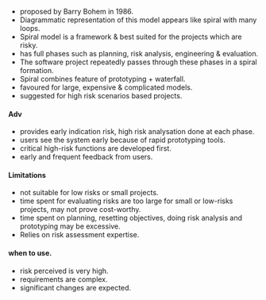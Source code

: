 - proposed by Barry Bohem in 1986. 
- Diagrammatic representation of this model appears like spiral with many loops. 
- Spiral model is a framework & best suited for the projects which are risky. 
- has full phases such as planning, risk analysis, engineering & evaluation. 
- The software project repeatedly passes through these phases in a spiral formation. 
- Spiral combines feature of prototyping + waterfall. 
- favoured for large, expensive & complicated models. 
- suggested for high risk scenarios based projects. 

#### Adv 
- provides early indication risk, high risk analysation done at each phase.
- users see the system early because of rapid prototyping tools. 
- critical high-risk functions are developed first.
- early and frequent feedback from users. 

#### Limitations 

- not suitable for low risks or small projects. 
- time spent for evaluating risks are too large for small or low-risks projects, may not prove cost-worthy. 
- time spent on planning, resetting objectives, doing risk analysis and prototyping may be excessive. 
- Relies on risk assessment expertise. 

#### when to use.
- risk perceived is very high. 
- requirements are complex. 
- significant changes are expected. 

